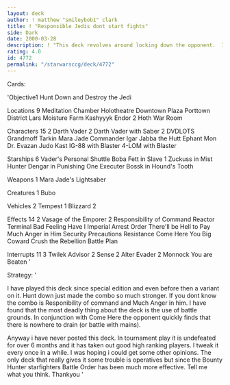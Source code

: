 ```yaml
---
layout: deck
author: ! matthew "smileybob1" clark
title: ! "Responsible Jedis dont start fights"
side: Dark
date: 2000-03-28
description: ! "This deck revolves around locking down the opponent.  It is most effective in breaking down main characters."
rating: 4.0
id: 4772
permalink: "/starwarsccg/deck/4772"
---
```

Cards: 

'Objective1
Hunt Down and Destroy the Jedi

Locations 9
Meditation Chamber
Holotheatre
Downtown Plaza
Porttown District
Lars Moisture Farm
Kashyyyk
Endor
2 Hoth War Room

Characters 15
2 Darth Vader
2 Darth Vader with Saber
2 DVDLOTS
Grandmoff Tarkin
Mara Jade
Commander Igar
Jabba the Hutt
Ephant Mon
Dr. Evazan
Judo Kast
IG-88 with Blaster
4-LOM with Blaster

Starships 6
Vader's Personal Shuttle
Boba Fett in Slave 1
Zuckuss in Mist Hunter
Dengar in Punishing One
Executer
Bossk in Hound's Tooth

Weapons 1
Mara Jade's Lightsaber

Creatures 1
Bubo

Vehicles 2
Tempest 1
Blizzard 2

Effects 14
2 Vasage of the Emporer
2 Responsibility of Command
Reactor Terminal
Bad Feeling Have I
Imperial Arrest Order
There'll be Hell to Pay
Much Anger in Him
Security Precautions
Resistance
Come Here You Big Coward
Crush the Rebellion
Battle Plan

Interrupts 11
3 Twilek Advisor
2 Sense
2 Alter
Evader
2 Monnock
You are Beaten
'

Strategy: '

I have played this deck since special edition and
even before then a variant on it.  Hunt down just
made the combo so much stronger.  If you dont know
the combo is Responibility of command and Much Anger
in him.  I have found that the most deadly thing about
the deck is the use of battle grounds.	In conjunction
with Come Here the opponent quickly finds that there
is nowhere to drain (or battle with mains).

Anyway i have never posted this deck.  In tournament
play it is undefeated for over 6 months and it has
taken out good high ranking players.  I tweak it
every once in a while.	I was hoping i could get some
other opinions.  The only deck that really gives it
some trouble is operatives but since the Bounty Hunter
starfighters Battle Order has been much more effective.
Tell me what you think.  Thankyou '
